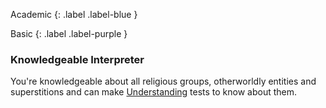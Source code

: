 Academic
{: .label .label-blue }

Basic
{: .label .label-purple }

### Knowledgeable Interpreter

You're knowledgeable about all religious groups, otherworldly entities and superstitions and can make [Understanding](Game/Core/intelligence#Understanding) tests to know about them.
